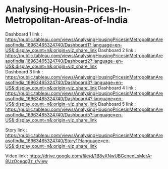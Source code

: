 # Analysing-Housin-Prices-In-Metropolitan-Areas-of-India

Dashboard 1 link :  https://public.tableau.com/views/AnalysingHousingPricesinMetropolitanAreasofIndia_16963465324740/Dashboard1?:language=en-US&:display_count=n&:origin=viz_share_link
Dashboard 2 link :  https://public.tableau.com/views/AnalysingHousingPricesinMetropolitanAreasofIndia_16963465324740/Dashboard2?:language=en-US&:display_count=n&:origin=viz_share_link  
Dashboard 3 link :  https://public.tableau.com/views/AnalysingHousingPricesinMetropolitanAreasofIndia_16963465324740/Dashboard3?:language=en-US&:display_count=n&:origin=viz_share_link
Dashboard 4 link :  https://public.tableau.com/views/AnalysingHousingPricesinMetropolitanAreasofIndia_16963465324740/Dashboard4?:language=en-US&:display_count=n&:origin=viz_share_link
Dashboard 5 link :  https://public.tableau.com/views/AnalysingHousingPricesinMetropolitanAreasofIndia_16963465324740/Dashboard5?:language=en-US&:display_count=n&:origin=viz_share_link


Story link :  https://public.tableau.com/views/AnalysingHousingPricesinMetropolitanAreasofIndia_16963465324740/Story1?:language=en-US&:display_count=n&:origin=viz_share_link

Video link :  https://drive.google.com/file/d/1B8yXNwUBGcnenLsMerA-8UzOceqg3z_r/view
